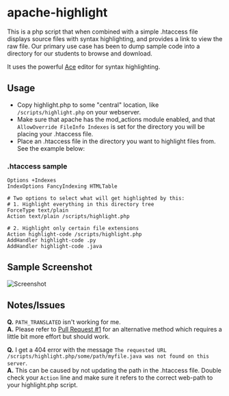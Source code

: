 # apache-highlight

This is a php script that when combined with a simple .htaccess file displays source files with syntax highlighting, and provides a link to view the raw file.  Our primary use case has been to dump sample code into a directory for our students to browse and download.

It uses the powerful [Ace](http://ace.c9.io) editor for syntax highlighting.

## Usage
* Copy highlight.php to some "central" location, like `/scripts/highlight.php` on your webserver.
* Make sure that apache has the mod_actions module enabled, and that `AllowOverride FileInfo Indexes` is set for the directory you will be placing your .htaccess file.
* Place an .htaccess file in the directory you want to highlight files from. See the example below:

### .htaccess sample
```apacheconf
Options +Indexes
IndexOptions FancyIndexing HTMLTable

# Two options to select what will get highlighted by this:
# 1. Highlight everything in this directory tree
ForceType text/plain
Action text/plain /scripts/highlight.php

# 2. Highlight only certain file extensions
Action highlight-code /scripts/highlight.php
AddHandler highlight-code .py
AddHandler highlight-code .java
```

## Sample Screenshot
![Screenshot](https://raw.github.com/ubergeek42/apache-highlight/master/screenshot.png)


## Notes/Issues

**Q.** `PATH_TRANSLATED` isn't working for me.  
**A.** Please refer to [Pull Request #1](http://github.com/ubergeek42/apache-highlight/pull/1) for an alternative method which requires a little bit more effort but should work.


**Q.** I get a 404 error with the message `The requested URL /scripts/highlight.php/some/path/myfile.java was not found on this server`.  
**A.** This can be caused by not updating the path in the .htaccess file. Double check your `Action` line and make sure it refers to the correct web-path to your highlight.php script.
